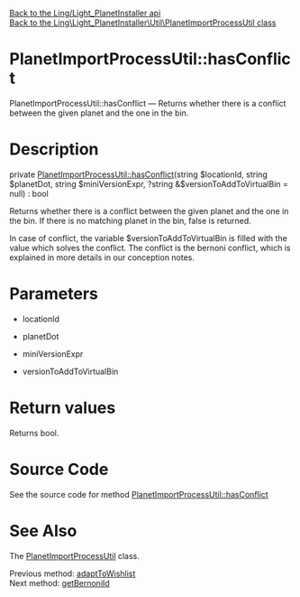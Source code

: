 [Back to the Ling/Light_PlanetInstaller api](https://github.com/lingtalfi/Light_PlanetInstaller/blob/master/doc/api/Ling/Light_PlanetInstaller.md)<br>
[Back to the Ling\Light_PlanetInstaller\Util\PlanetImportProcessUtil class](https://github.com/lingtalfi/Light_PlanetInstaller/blob/master/doc/api/Ling/Light_PlanetInstaller/Util/PlanetImportProcessUtil.md)


PlanetImportProcessUtil::hasConflict
================



PlanetImportProcessUtil::hasConflict — Returns whether there is a conflict between the given planet and the one in the bin.




Description
================


private [PlanetImportProcessUtil::hasConflict](https://github.com/lingtalfi/Light_PlanetInstaller/blob/master/doc/api/Ling/Light_PlanetInstaller/Util/PlanetImportProcessUtil/hasConflict.md)(string $locationId, string $planetDot, string $miniVersionExpr, ?string &$versionToAddToVirtualBin = null) : bool




Returns whether there is a conflict between the given planet and the one in the bin.
If there is no matching planet in the bin, false is returned.

In case of conflict, the variable $versionToAddToVirtualBin is filled with the value which solves the conflict.
The conflict is the bernoni conflict, which is explained in more details in our conception notes.




Parameters
================


- locationId

    

- planetDot

    

- miniVersionExpr

    

- versionToAddToVirtualBin

    


Return values
================

Returns bool.








Source Code
===========
See the source code for method [PlanetImportProcessUtil::hasConflict](https://github.com/lingtalfi/Light_PlanetInstaller/blob/master/Util/PlanetImportProcessUtil.php#L1005-L1076)


See Also
================

The [PlanetImportProcessUtil](https://github.com/lingtalfi/Light_PlanetInstaller/blob/master/doc/api/Ling/Light_PlanetInstaller/Util/PlanetImportProcessUtil.md) class.

Previous method: [adaptToWishlist](https://github.com/lingtalfi/Light_PlanetInstaller/blob/master/doc/api/Ling/Light_PlanetInstaller/Util/PlanetImportProcessUtil/adaptToWishlist.md)<br>Next method: [getBernoniId](https://github.com/lingtalfi/Light_PlanetInstaller/blob/master/doc/api/Ling/Light_PlanetInstaller/Util/PlanetImportProcessUtil/getBernoniId.md)<br>

